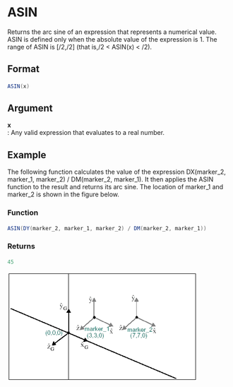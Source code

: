 # ASIN

Returns the arc sine of an expression that represents a numerical value. ASIN is defined only when the absolute value of the expression is 1. The range of ASIN is [/2,/2] (that is,/2 < ASIN(x) < /2). 

## Format
```java
ASIN(x) 
```
## Argument

 



**x**  
: Any valid expression that evaluates to a real number.  


## Example

The following function calculates the value of the expression DX(marker_2, marker_1, marker_2) / DM(marker_2, marker_1). It then applies the ASIN function to the result and returns its arc sine. The location of marker_1 and marker_2 is shown in the figure below.

 



### Function  
```java
ASIN(DY(marker_2, marker_1, marker_2) / DM(marker_2, marker_1))  
```

### Returns  
```java
45  
```
![](figures/asin_1.bmp)